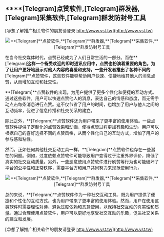 ## ****[Telegram]**点赞软件,**[Telegram]**群发器,**[Telegram]**采集软件,**[Telegram]**群发防封号工具**

[😍想了解推广相关软件的朋友请登录 http://www.vst.tw](http://www.vst.tw)

 <center><img src="https://vst.tw/MP4/tuiguang/png/1.png" alt="**[Telegram]**点赞软件,**[Telegram]**群发器,**[Telegram]**采集软件,**[Telegram]**群发防封号工具"></center>

在当今社交媒体时代，点赞已经成为了人们日常生活的一部分。而在**[Telegram]**这样一个备受欢迎的即时通讯应用中，点赞也扮演着重要的角色。为了让用户更好地展示对他人内容的喜爱和支持，一些开发者推出了各种不同的**[Telegram]**点赞软件，这些软件能够帮助用户快速、便捷地给其他人的消息点赞，从而增加互动和社交性。

**[Telegram]**点赞软件的出现，为用户提供了更多个性化和便捷的互动方式。通过这些软件，用户可以快速点赞他人的消息，表达自己的情感和态度，而无需手动点击每条消息进行点赞。这不仅节省了用户的时间，也增加了用户与他人之间的互动频率，促进了信息传播和社交关系的建立。

除此之外，**[Telegram]**点赞软件还为用户带来了更丰富的使用体验。一些点赞软件提供了定制化的点赞效果和动画，使得点赞过程更加有趣和生动。用户可以根据自己的喜好选择不同的点赞风格，从而个性化自己的互动方式，增加了用户的参与感和粘性。

然而，正如任何其他社交互动工具一样，**[Telegram]**点赞软件也存在一些潜在的问题。例如，过度依赖点赞软件可能导致用户变得过于注重外界评价，降低了真实的社交互动质量。另外，一些恶意使用点赞软件进行刷赞等行为也可能破坏了平台的公平性和正常秩序，需要平台方和用户共同努力来规范使用行为。

 <center><img src="https://vst.tw/MP4/tuiguang/png/6.png" alt="**[Telegram]**点赞软件,**[Telegram]**群发器,**[Telegram]**采集软件,**[Telegram]**群发防封号工具"></center>

总的来说，**[Telegram]**点赞软件作为一种社交互动工具，既为用户提供了便捷和个性化的互动方式，也为用户带来了更丰富的使用体验。然而，用户在使用这类软件时需要理性对待，避免过度依赖和恶意使用，以保持社交互动的真实性和质量。通过合理使用点赞软件，用户可以更好地享受社交互动的乐趣，促进社交关系的建立和发展。

[😍想了解推广相关软件的朋友请登录 http://www.vst.tw](http://www.vst.tw)



